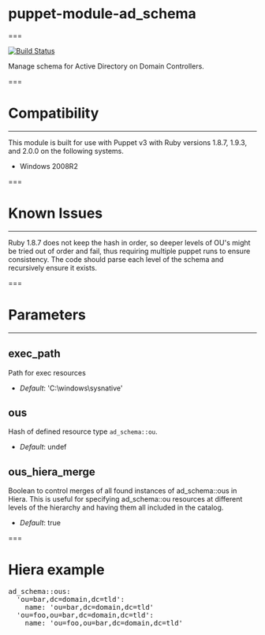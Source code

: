 # puppet-module-ad_schema
===

[![Build Status](https://travis-ci.org/ghoneycutt/puppet-module-ad_schema.png?branch=master)](https://travis-ci.org/ghoneycutt/puppet-module-ad_schema)

Manage schema for Active Directory on Domain Controllers.

===

# Compatibility
---------------
This module is built for use with Puppet v3 with Ruby versions 1.8.7, 1.9.3, and 2.0.0 on the following systems.

* Windows 2008R2

===

# Known Issues
--------------
Ruby 1.8.7 does not keep the hash in order, so deeper levels of OU's might be tried  out of order and fail, thus requiring multiple puppet runs to ensure consistency. The code should parse each level of the schema and recursively ensure it exists.

===

# Parameters
------------

exec_path
---------
Path for exec resources

- *Default*: 'C:\windows\sysnative'

ous
---
Hash of defined resource type `ad_schema::ou`.

- *Default*: undef

ous_hiera_merge
---------------
Boolean to control merges of all found instances of ad_schema::ous in Hiera. This is useful for specifying ad_schema::ou resources at different levels of the hierarchy and having them all included in the catalog.

- *Default*: true

===

# Hiera example

<pre>
ad_schema::ous:
  'ou=bar,dc=domain,dc=tld':
    name: 'ou=bar,dc=domain,dc=tld'
  'ou=foo,ou=bar,dc=domain,dc=tld':
    name: 'ou=foo,ou=bar,dc=domain,dc=tld'
</pre>
